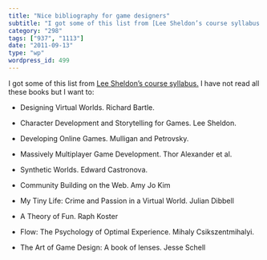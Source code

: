 ```yaml
---
title: "Nice bibliography for game designers"
subtitle: "I got some of this list from [Lee Sheldon’s course syllabus.](http://gamingtheclassroom.wordpress.co..."
category: "298"
tags: ["937", "1113"]
date: "2011-09-13"
type: "wp"
wordpress_id: 499
---
```

I got some of this list from [Lee Sheldon’s course syllabus.](http://gamingtheclassroom.wordpress.com/syllabus/) I have not read all these books but I want to:

- Designing Virtual Worlds. Richard Bartle.

- Character Development and Storytelling for Games. Lee Sheldon.

- Developing Online Games. Mulligan and Petrovsky.

- Massively Multiplayer Game Development. Thor Alexander et al.

- Synthetic Worlds. Edward Castronova.

- Community Building on the Web. Amy Jo Kim

- My Tiny Life: Crime and Passion in a Virtual World. Julian Dibbell

- A Theory of Fun. Raph Koster

- Flow: The Psychology of Optimal Experience. Mihaly Csikszentmihalyi.

- The Art of Game Design: A book of lenses. Jesse Schell